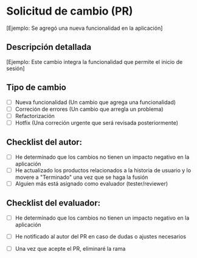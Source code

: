 <!--- Plantilla de PR para TracTech -->

# Solicitud de cambio (PR)

<!--- Agrega una breve descripción del cambio en una línea -->

[Ejemplo: Se agregó una nueva funcionalidad en la aplicación]

## Descripción detallada

<!-- Explica con más detalle lo que hiciste y por qué. Si instalaste alguna librería o dependencia, mencionalo -->

[Ejemplo: Este cambio integra la funcionalidad que permite el inicio de sesión]

## Tipo de cambio

<!--- ¿Qué hace este cambio? Pon una `x` en los espacios que aplican: -->

- [ ] Nueva funcionalidad (Un cambio que agrega una funcionalidad)
- [ ] Correción de errores (Un cambio que arregla un problema)
- [ ] Refactorización 
- [ ] Hotfix (Una correción urgente que será revisada posteriormente)

## Checklist del autor:

<!--- Antes de hacer la solicitud, repasa los puntos siguientes y pon una `x` en todas las cajas que aplican -->

- [ ] He determinado que los cambios no tienen un impacto negativo en la aplicación
- [ ] He actualizado los productos relacionados a la historia de usuario y lo movere a "Terminado" una vez que se haga la fusión
- [ ] Alguien más está asignado como evaluador (tester/reviewer)

## Checklist del evaluador:

<!--- Repasa los puntos siguientes, y pon una `x` en todas las cajas que aplican -->

- [ ] He determinado que los cambios no tienen un impacto negativo en la aplicación
- [ ] He notificado al autor del PR en caso de dudas o ajustes necesarios
- [ ] Una vez que acepte el PR, eliminaré la rama


<!-- ## Registro de cambios

Seguir la guía para mantener un control de versiones en la documentación: https://codeandco-wiki.netlify.app/docs/guias/documentacion/trazabilidad

Historial de cambios en la plantilla
| Tipo de version | Descripción | Fecha | Colaborador |
| --------------- | ----------- | ----- | ----------- |
| 1.0 | Primera versión de la plantilla | 22/04/2025 | Ian Julián Estrada Castro |
 -->